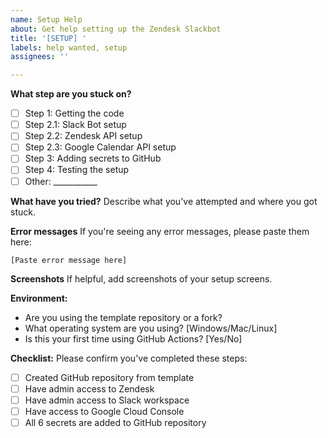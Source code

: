 ```yaml
---
name: Setup Help
about: Get help setting up the Zendesk Slackbot
title: '[SETUP] '
labels: help wanted, setup
assignees: ''

---
```


**What step are you stuck on?**
- [ ] Step 1: Getting the code
- [ ] Step 2.1: Slack Bot setup
- [ ] Step 2.2: Zendesk API setup
- [ ] Step 2.3: Google Calendar API setup
- [ ] Step 3: Adding secrets to GitHub
- [ ] Step 4: Testing the setup
- [ ] Other: ___________

**What have you tried?**
Describe what you've attempted and where you got stuck.

**Error messages**
If you're seeing any error messages, please paste them here:
```
[Paste error message here]
```

**Screenshots**
If helpful, add screenshots of your setup screens.

**Environment:**
- Are you using the template repository or a fork?
- What operating system are you using? [Windows/Mac/Linux]
- Is this your first time using GitHub Actions? [Yes/No]

**Checklist:**
Please confirm you've completed these steps:
- [ ] Created GitHub repository from template
- [ ] Have admin access to Zendesk
- [ ] Have admin access to Slack workspace
- [ ] Have access to Google Cloud Console
- [ ] All 6 secrets are added to GitHub repository